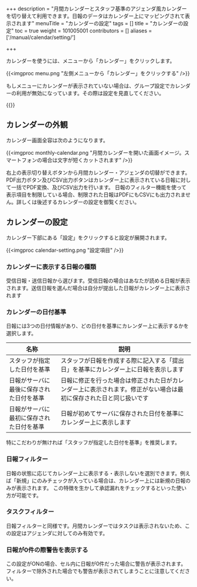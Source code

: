+++
description = "月間カレンダーとスタッフ基準のアジェンダ風カレンダーを切り替えて利用できます。日報のデータはカレンダー上にマッピングされて表示されます"
menuTitle = "カレンダーの設定"
tags = []
title = "カレンダーの設定"
toc = true
weight = 101005001
contributors = []
aliases = ['/manual/calendar/setting/']

+++

カレンダーを使うには、メニューから「カレンダー」をクリックします。

{{<imgproc menu.png "左側メニューから「カレンダー」をクリックする" />}}

もしメニューにカレンダーが表示されていない場合は、グループ設定でカレンダーの利用が無効になっています。その際は設定を見直してください。

{{<imgproc calendar-enable.png  />}}

## カレンダーの外観

カレンダー画面全容は次のようになります。  

{{<imgproc monthly-calendar.png "月間カレンダーを開いた画面イメージ。スマートフォンの場合は文字が短くカットされます" />}}

右上の表示切り替えボタンから月間カレンダー・アジェンダの切替ができます。
PDF出力ボタン及びCSV出力ボタンはカレンダー上に表示されている日報に対して一括でPDF変換、及びCSV出力を行います。
日報のフィルター機能を使って表示項目を制限している場合、制限された日報はPDFにもCSVにも出力されません。詳しくは後述するカレンダーの設定を御覧ください。

## カレンダーの設定

カレンダー下部にある「設定」をクリックすると設定が展開されます。

{{<imgproc calendar-setting.png "設定項目" />}}

### カレンダーに表示する日報の種類

受信日報・送信日報から選びます。受信日報の場合はあなたが読める日報が表示されます。送信日報を選んだ場合は自分が提出した日報がカレンダー上に表示されます

### カレンダーの日付基準

日報には3つの日付情報があり、どの日付を基準にカレンダー上に表示するかを選択します。

|名称|説明|
|---|---|
|スタッフが指定した日付を基準|スタッフが日報を作成する際に記入する「提出日」を基準にカレンダー上に日報を表示します|
|日報がサーバに最後に保存された日付を基準|日報に修正を行った場合は修正された日がカレンダー上に表示されます。修正がない場合は最初に保存された日と同じ扱いです|
|日報がサーバに最初に保存された日付を基準|日報が初めてサーバに保存された日付を基準にカレンダー上に表示します|

特にこだわりが無ければ「スタッフが指定した日付を基準」を推奨します。

### 日報フィルター

日報の状態に応じてカレンダー上に表示する・表示しないを選別できます。例えば「新規」にのみチェックが入っている場合は、カレンダー上には新規の日報のみが表示されます。
この特徴を生かして承認漏れをチェックするといった使い方が可能です。

### タスクフィルター

日報フィルターと同様です。月間カレンダーではタスクは表示されないため、この設定はアジェンダに対してのみ有効です。

### 日報が0件の際警告を表示する

この設定がONの場合、セル内に日報が0件だった場合に警告が表示されます。フィルターで除外された場合でも警告が表示されてしまうことに注意してください。

